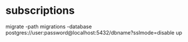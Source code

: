 # subscriptions

migrate -path migrations -database postgres://user:password@localhost:5432/dbname?sslmode=disable up
